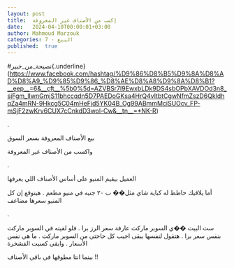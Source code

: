 ```yaml
---
layout: post
title:  إكسب من الأصناف غير المعروفة
date:   2024-04-10T00:00:01+03:00
author: Mahmoud Marzouk
categories: 7 - البيع
published:  true
---
```

\#نصيحة_من_خبير{.underline}(https://www.facebook.com/hashtag/%D9%86%D8%B5%D9%8A%D8%AD%D8%A9_%D9%85%D9%86_%D8%AE%D8%A8%D9%8A%D8%B1?__eep__=6&__cft__%5b0%5d=AZVBSr7I9EwxbLDk9DS4sbOPbXAVDOd3n8_sjFgm_lIwnGmjS11bhccqdn5D7PAEDoGKsa4HrQ4vItbtCgwNfmZszD6QkldhqZa4mRN-9Hkcg5C04mHeFjd5YK04B_Og99ABmmMciSUOcv_FP-mSjF2zwKrv6CUX7cCnkdD3wol-Cw&__tn__=*NK-R)

.

بيع الأصناف المعروفة بسعر السوق

واكسب من الأصناف غير المعروفة

.

العميل بيقيم المنيو على أساس الأصناف اللي يعرفها

أما يلاقيك حاطط له كباية شاي مثل�� ب ٢٠ جنيه في منيو مطعم . هيتوقع إن كل
المنيو سعرها مضاعف

.

ست البيت ��ي السوبر ماركت عارفة سعر الرز برا . فلو لقيته في السوبر ماركت
بنفس سعر برا . هتقول لنفسها يبقى اجيب كل حاجتي من السوبر ماركت . ما هي
نفس الأسعار . وابقى كسبت الفشخرة

بينما انتا مطوقها في باقي الأصناف !!

